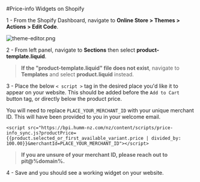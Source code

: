 #Price-info Widgets on Shopify

1 - From the Shopify Dashboard, navigate to **Online Store > Themes > Actions > Edit Code**.

![theme-editor.png](/img/price-info/theme_edit.png)

2 - From left panel, navigate to **Sections** then select **product-template.liquid**.

> <b>If the "product-template.liquid" file does not exist</b>, navigate to **Templates** and select **product.liquid** instead.

3 - Place the below ```< script >``` tag in the desired place you'd like it to appear on your website. This should be added before the ```Add to Cart ``` button tag, or directly below the product price.

You will need to replace <code>PLACE_YOUR_MERCHANT_ID</code> with your unique merchant ID. This will have been provided to you in your welcome email.

```
<script src="https://bpi.humm-nz.com/nz/content/scripts/price-info_sync.js?productPrice={{product.selected_or_first_available_variant.price | divided_by: 100.00}}&merchantId=PLACE_YOUR_MERCHANT_ID"></script>
```


> **If you are unsure of your merchant ID, please reach out to pit@%domain%.**

4 - Save and you should see a working widget on your website.

<br>